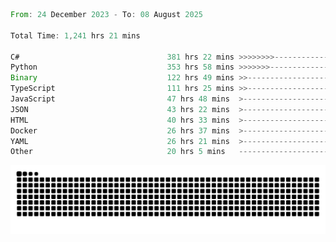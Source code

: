 <!--START_SECTION:waka-->

```rust
From: 24 December 2023 - To: 08 August 2025

Total Time: 1,241 hrs 21 mins

C#                                 381 hrs 22 mins >>>>>>>>-----------------   30.23 %
Python                             353 hrs 58 mins >>>>>>>------------------   28.06 %
Binary                             122 hrs 49 mins >>-----------------------   09.74 %
TypeScript                         111 hrs 25 mins >>-----------------------   08.83 %
JavaScript                         47 hrs 48 mins  >------------------------   03.79 %
JSON                               43 hrs 22 mins  >------------------------   03.44 %
HTML                               40 hrs 33 mins  >------------------------   03.22 %
Docker                             26 hrs 37 mins  >------------------------   02.11 %
YAML                               26 hrs 21 mins  >------------------------   02.09 %
Other                              20 hrs 5 mins   -------------------------   01.59 %
```

<!--END_SECTION:waka-->


<picture>
  <source media="(prefers-color-scheme: dark)" srcset="https://raw.githubusercontent.com/jeerawut97/jeerawut97/output/github-contribution-grid-snake.svg">
  <img alt="github contribution grid snake animation" src="https://raw.githubusercontent.com/jeerawut97/jeerawut97/output/github-contribution-grid-snake.svg">
</picture>
